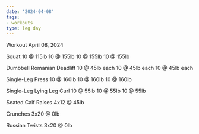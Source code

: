 ```yaml
---
date: '2024-04-08'
tags:
- workouts
type: leg day
---
```


Workout April 08, 2024

Squat
10 @ 115lb
10 @ 155lb
10 @ 155lb
10 @ 155lb

Dumbbell Romanian Deadlift
10 @ 45lb each
10 @ 45lb each
10 @ 45lb each

Single-Leg Press
10 @ 160lb
10 @ 160lb
10 @ 160lb

Single-Leg Lying Leg Curl
10 @ 55lb
10 @ 55lb
10 @ 55lb

Seated Calf Raises
4x12 @ 45lb

Crunches
3x20 @ 0lb

Russian Twists
3x20 @ 0lb